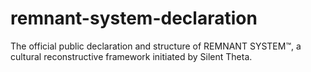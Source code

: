 # remnant-system-declaration
The official public declaration and structure of REMNANT SYSTEM™, a cultural reconstructive framework initiated by Silent Theta.
